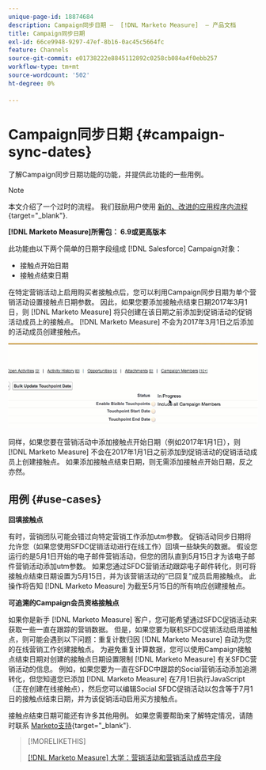 ```yaml
---
unique-page-id: 18874684
description: Campaign同步日期 —  [!DNL Marketo Measure]  — 产品文档
title: Campaign同步日期
exl-id: 66ce9948-9297-47ef-8b16-0ac45c5664fc
feature: Channels
source-git-commit: e01738222e8845112892c0258cb084a4f0ebb257
workflow-type: tm+mt
source-wordcount: '502'
ht-degree: 0%

---
```


# Campaign同步日期 {#campaign-sync-dates}

了解Campaign同步日期功能的功能，并提供此功能的一些用例。

>[!NOTE]
>
>本文介绍了一个过时的流程。 我们鼓励用户使用 [新的、改进的应用程序内流程](/help/channel-tracking-and-setup/offline-channels/custom-campaign-sync.md){target="_blank"}.

**[!DNL Marketo Measure]所需包： 6.9或更高版本**

此功能由以下两个简单的日期字段组成 [!DNL Salesforce] Campaign对象：

* 接触点开始日期
* 接触点结束日期

在特定营销活动上启用购买者接触点后，您可以利用Campaign同步日期为单个营销活动设置接触点日期参数。 因此，如果您要添加接触点结束日期2017年3月1日，则 [!DNL Marketo Measure] 将只创建在该日期之前添加到促销活动的促销活动成员上的接触点。 [!DNL Marketo Measure] 不会为2017年3月1日之后添加的活动成员创建接触点。

![](assets/1.gif)

同样，如果您要在营销活动中添加接触点开始日期（例如2017年1月1日），则 [!DNL Marketo Measure] 不会在2017年1月1日之前添加到促销活动的促销活动成员上创建接触点。 如果添加接触点结束日期，则无需添加接触点开始日期，反之亦然。

## 用例 {#use-cases}

**回填接触点**

有时，营销团队可能会错过向特定营销工作添加utm参数。 促销活动同步日期将允许您（如果您使用SFDC促销活动进行在线工作）回填一些缺失的数据。 假设您运行的是5月1日开始的电子邮件营销活动，但您的团队直到5月15日才为该电子邮件营销活动添加utm参数。 如果您通过SFDC营销活动跟踪电子邮件转化，则可将接触点结束日期设置为5月15日，并为该营销活动的“已回复”成员启用接触点。 此操作将告知 [!DNL Marketo Measure] 为截至5月15日的所有响应创建接触点。

**可追溯的Campaign会员资格接触点**

如果你是新手 [!DNL Marketo Measure] 客户，您可能希望通过SFDC促销活动来获取一些一直在跟踪的营销数据。 但是，如果您要为联机SFDC促销活动启用接触点，则可能会遇到以下问题：重复计数归因 [!DNL Marketo Measure] 自动为您的在线营销工作创建接触点。 为避免重复计算数据，您可以使用Campaign接触点结束日期对创建的接触点日期设置限制 [!DNL Marketo Measure] 有关SFDC营销活动的信息。 例如，如果您要为一直在SFDC中跟踪的Social营销活动添加追溯转化，但您知道您已添加 [!DNL Marketo Measure] 在7月1日执行JavaScript（正在创建在线接触点），然后您可以编辑Social SFDC促销活动以包含等于7月1日的接触点结束日期，并为该促销活动启用买方接触点。

接触点结束日期可能还有许多其他用例。 如果您需要帮助来了解特定情况，请随时联系 [Marketo支持](https://nation.marketo.com/t5/support/ct-p/Support){target="_blank"}.

>[!MORELIKETHIS]
>
>[[!DNL Marketo Measure] 大学：营销活动和营销活动成员字段](https://learn.bizible.com/2-bizible-customization/137720https://universityonline.marketo.com/courses/bizible-fundamentals-channel-management/#/page/5c63007334d9f0367662b758)
